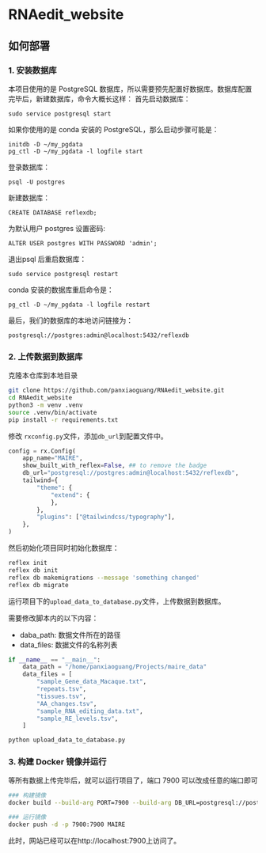 # RNAedit_website

## 如何部署

### 1. 安装数据库
本项目使用的是 PostgreSQL 数据库，所以需要预先配置好数据库。数据库配置完毕后，新建数据库，命令大概长这样：
首先启动数据库：
```
sudo service postgresql start
```
如果你使用的是 conda 安装的 PostgreSQL，那么启动步骤可能是：

```
initdb -D ~/my_pgdata
pg_ctl -D ~/my_pgdata -l logfile start
```

登录数据库：
```
psql -U postgres
```

新建数据库：
```
CREATE DATABASE reflexdb;
```

为默认用户 postgres 设置密码:

```
ALTER USER postgres WITH PASSWORD 'admin';
```

退出psql 后重启数据库：
```
sudo service postgresql restart
```
conda 安装的数据库重启命令是：
```
pg_ctl -D ~/my_pgdata -l logfile restart
```
最后，我们的数据库的本地访问链接为：
```
postgresql://postgres:admin@localhost:5432/reflexdb
```

### 2. 上传数据到数据库

克隆本仓库到本地目录

```bash
git clone https://github.com/panxiaoguang/RNAedit_website.git
cd RNAedit_website
python3 -m venv .venv
source .venv/bin/activate
pip install -r requirements.txt
```

修改 `rxconfig.py`文件，添加`db_url`到配置文件中。

```python
config = rx.Config(
    app_name="MAIRE",
    show_built_with_reflex=False, ## to remove the badge
    db_url="postgresql://postgres:admin@localhost:5432/reflexdb",
    tailwind={
        "theme": {
            "extend": {
            },
        },
        "plugins": ["@tailwindcss/typography"],
    },
)
```

然后初始化项目同时初始化数据库：

```bash
reflex init
reflex db init
reflex db makemigrations --message 'something changed'
reflex db migrate
```

运行项目下的`upload_data_to_database.py`文件，上传数据到数据库。

需要修改脚本内的以下内容：

- daba_path: 数据文件所在的路径
- data_files: 数据文件的名称列表

```python
if __name__ == "__main__":
    data_path = "/home/panxiaoguang/Projects/maire_data"
    data_files = [
        "sample_Gene_data_Macaque.txt",
        "repeats.tsv",
        "tissues.tsv",
        "AA_changes.tsv",
        "sample_RNA_editing_data.txt",
        "sample_RE_levels.tsv",
    ]
```

```bash
python upload_data_to_database.py
```

### 3. 构建 Docker 镜像并运行

等所有数据上传完毕后，就可以运行项目了，端口 7900 可以改成任意的端口即可

```bash
### 构建镜像
docker build --build-arg PORT=7900 --build-arg DB_URL=postgresql://postgres:admin@localhost:5432/reflexdb -t MAIRE .

### 运行镜像
docker push -d -p 7900:7900 MAIRE
```


此时，网站已经可以在http://localhost:7900上访问了。
